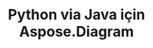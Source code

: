 ﻿---
title: Python via Java için Aspose.Diagram
type: docs
weight: 60
url: /tr/java/aspose-diagram-for-python-via-java-features/
---
